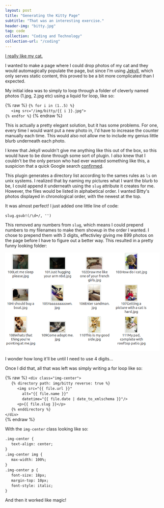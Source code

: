 ```yaml
---
layout: post
title: "Generating the Kitty Page"
subtitle: "That was an interesting exercise."
header-img: "bitty.jpg"
tag: code
collection: "Coding and Technology"
collection-url: "/coding"
---
```


[I really like my cat.](/kitty)

I wanted to make a page where I could drop photos of my cat and they would automagically populate the page, but since I'm using [Jekyll](http://jekyllrb.com/), which only serves static content, this proved to be a bit more complicated than I expected.

My initial idea was to simply to loop through a folder of cleverly named photos (1.jpg, 2.jpg etc) using a liquid for loop, like so:

{% raw %}
`{% for i in (1..5) %}` <br>
&nbsp;&nbsp;&nbsp;&nbsp;&nbsp;`<img src="/img/bitty/{{ i }}.jpg">` <br>
`{% endfor %}`
{% endraw %}

This is actually a pretty elegant solution, but it has some problems. For one, every time I would want put a new photo in, I'd  have to increase the counter manually each time. This would also not allow me to include my genius little blurb underneath each photo.

I knew that Jekyll wouldn't give me anything like this out of the box, so this would have to be done through some sort of plugin. I *also* knew that I couldn't be the only person who had ever wanted something like this, a suspicion that a quick Google search [confirmed](https://github.com/sillylogger/jekyll-directory/blob/master/_plugins/directory_tag.rb).

This plugin generates a directory list according to the sames rules as `ls` on unix systems. I realized that by naming my pictures what I want the blurb to be, I could append it underneath using the `slug` attribute it creates for me. However, the files would be listed in alphabetical order. I wanted Bitty's photos displayed in chronological order, with the newest at the top.

It was almost perfect! I just added one little line of code:

`slug.gsub!(/\d+/, '')`

This removed any numbers from `slug`, which means I could prepend numbers to my filenames to make them showup in the order I wanted. I chose to prepend them with 3 digits, effectivley giving me 899 photos on the page before I have to figure out a better way. This resulted in a pretty funny looking folder:

<div class="img-center">
	<img src="/img/2014Nov/result.png" title="So much kitty">
	<p>I wonder how long it'll be until I need to use 4 digits...</p>
</div>

Once I did that, all that was left was simply writing a for loop like so:

{% raw %}
`<div class="img-center">` <br>
&nbsp;&nbsp;&nbsp;&nbsp;&nbsp;`{% directory path: img/bitty reverse: true %}` <br>
&nbsp;&nbsp;&nbsp;&nbsp;&nbsp;&nbsp;&nbsp;&nbsp;&nbsp;&nbsp;`<img src="{{ file.url }}"` <br>
&nbsp;&nbsp;&nbsp;&nbsp;&nbsp;&nbsp;&nbsp;&nbsp;&nbsp;&nbsp;&nbsp;&nbsp;&nbsp;&nbsp;`alt="{{ file.name }}"` <br>
&nbsp;&nbsp;&nbsp;&nbsp;&nbsp;&nbsp;&nbsp;&nbsp;&nbsp;&nbsp;&nbsp;&nbsp;&nbsp;&nbsp;`datetime="{{ file.date | date_to_xmlschema }}"/>` <br>
&nbsp;&nbsp;&nbsp;&nbsp;&nbsp;&nbsp;&nbsp;&nbsp;&nbsp;&nbsp;`<p>{{ file.slug }}</p>` <br>
&nbsp;&nbsp;&nbsp;&nbsp;&nbsp;`{% enddirectory %}` <br>
`</div>` <br>
{% endraw %}

With the `img-center` class looking like so:

`.img-center {` <br>
&nbsp;&nbsp;&nbsp;&nbsp;&nbsp;`text-align: center;` <br>
`}` <br>
`.img-center img {` <br>
&nbsp;&nbsp;&nbsp;&nbsp;&nbsp;`max-width: 100%;` <br>
`}` <br>
`.img-center p {` <br>
&nbsp;&nbsp;&nbsp;&nbsp;&nbsp;`font-size: 18px;` <br>
&nbsp;&nbsp;&nbsp;&nbsp;&nbsp;`margin-top: 10px;` <br>
&nbsp;&nbsp;&nbsp;&nbsp;&nbsp;`font-style: italic;` <br>
`}`

And then it worked like magic!

